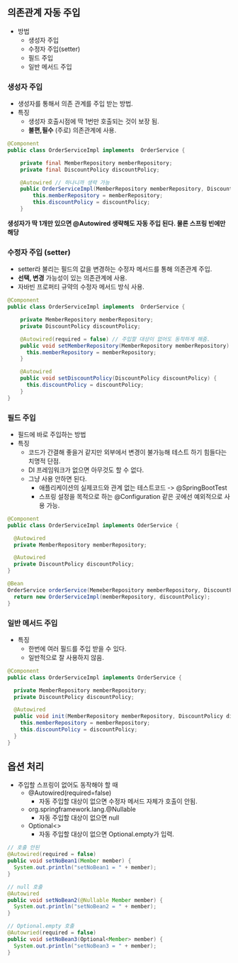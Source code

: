 ## 의존관계 자동 주입
- 방법
  - 생성자 주입
  - 수정자 주입(setter)
  - 필드 주입
  - 일반 메서드 주입


### 생성자 주입
- 생성자를 통해서 의존 관계를 주입 받는 방법.
- 특징
  - 생성자 호출시점에 딱 1번만 호출되는 것이 보장 됨.
  - **불편,필수** (주로) 의존관계에 사용.

```java
@Component
public class OrderServiceImpl implements  OrderService {

    private final MemberRepository memberRepository;
    private final DiscountPolicy discountPolicy;

    @Autowired // 하나니까 생략 가능
    public OrderServiceImpl(MemberRepository memberRepository, DiscountPolicy discountPolicy) {
        this.memberRepository = memberRepository;
        this.discountPolicy = discountPolicy;
    }
```

**생성자가 딱 1개만 있으면 @Autowired 생략해도 자동 주입 된다. 물론 스프링 빈에만 해당**

### 수정자 주입 (setter)
- setter라 불리는 필드의 값을 변경하는 수정자 메서드를 통해 의존관계 주입.
- **선택, 변경** 가능성이 있는 의존관계에 사용.
- 자바빈 프로퍼티 규약의 수정자 메서드 방식 사용. 

```java
@Component
public class OrderServiceImpl implements  OrderService {

    private MemberRepository memberRepository;
    private DiscountPolicy discountPolicy;

    @Autowired(required = false) // 주입할 대상이 없어도 동작하게 해줌.
    public void setMemberRepository(MemberRepository memberRepository) {
      this.memberRepository = memberRepository;
    }

    @Autowired
    public void setDiscountPolicy(DiscountPolicy discountPolicy) {
      this.discountPolicy = discountPolicy;
    }
}
```

### 필드 주입
- 필드에 바로 주입하는 방법
- 특징
  - 코드가 간결해 좋을거 같지만 외부에서 변경이 불가능해 테스트 하기 힘들다는 치명적 단점.
  - DI 프레임워크가 없으면 아무것도 할 수 없다.
  - 그냥 사용 안하면 된다.
    - 애플리케이션의 실제코드와 관계 없는 테스트코드 -> @SpringBootTest
    - 스프링 설정을 목적으로 하는 @Configuration 같은 곳에선 예외적으로 사용 가능.

```java
@Component
public class OrderServiceImpl implements OderService {

  @Autowired
  private MemberRepository memberRepository;

  @Autowired
  private DiscountPolicy discountPolicy;
}
```

```java
@Bean
OrderService orderService(MemeberRepository memberRepository, DiscountPolicy discountPolicy) {
  return new OrderServiceImpl(memberRepository, discountPolicy);
}
```

### 일반 메서드 주입
- 특징
  - 한번에 여러 필드를 주입 받을 수 있다.
  - 일반적으로 잘 사용하지 않음.

```java
@Component
public class OrderServiceImpl implements OrderService {

  private MemberRepository memberRepository;
  private DiscountPolicy discountPolicy;

  @Autowired
  public void init(MemberRepository memberRepository, DiscountPolicy discountPolicy) {
    this.memberRepository = memberRepository;
    this.discountPolicy = discountPolicy;
  }
}
```

## 옵션 처리
- 주입할 스프링이 없어도 동작해야 할 때
  - @Autowired(required=false) 
    - 자동 주입할 대상이 없으면 수정자 메서드 자체가 호출이 안됨.
  - org.springframework.lang.@Nullable
    - 자동 주입할 대상이 없으면 null
  - Optional<>
    - 자동 주입할 대상이 없으면 Optional.empty가 입력.

```java
// 호출 안된
@Autowired(required = false) 
public void setNoBean1(Member member) {
  System.out.println("setNoBean1 = " + member);
}

// null 호출
@Autowired
public void setNoBean2(@Nullable Member member) {
  System.out.println("setNoBean2 = " + member);
}

// Optional.empty 호출
@Autowried(required = false)
public void setNoBean3(Optional<Member> member) {
  System.out.println("setNoBean3 = " + member);
}
```
